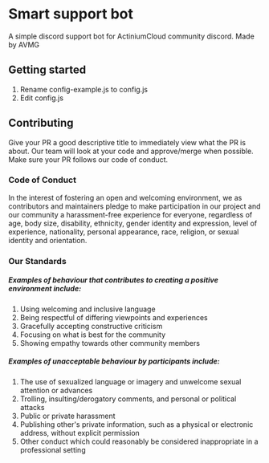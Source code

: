 # Smart support bot
A simple discord support bot for ActiniumCloud community discord. Made by AVMG

## Getting started
1. Rename config-example.js to config.js
2. Edit config.js

## Contributing

Give your PR a good descriptive title to immediately view what the PR is about.
Our team will look at your code and approve/merge when possible.
Make sure your PR follows our code of conduct.

### Code of Conduct

In the interest of fostering an open and welcoming environment, we as contributors and maintainers pledge to make participation in our project and our community a harassment-free experience for everyone, regardless of age, body size, disability, ethnicity, gender identity and expression, level of experience, nationality, personal appearance, race, religion, or sexual identity and orientation.

### Our Standards

##### Examples of behaviour that contributes to creating a positive environment include:

1. Using welcoming and inclusive language
2. Being respectful of differing viewpoints and experiences
3. Gracefully accepting constructive criticism
4. Focusing on what is best for the community
5. Showing empathy towards other community members

##### Examples of unacceptable behaviour by participants include:

1. The use of sexualized language or imagery and unwelcome sexual attention or advances
2. Trolling, insulting/derogatory comments, and personal or political attacks
3. Public or private harassment
4. Publishing other's private information, such as a physical or electronic address, without explicit permission
5. Other conduct which could reasonably be considered inappropriate in a professional setting
